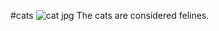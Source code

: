 #cats
![cat jpg](https://upload.wikimedia.org/wikipedia/commons/7/74/A-Cat.jpg)
The cats are considered felines.
